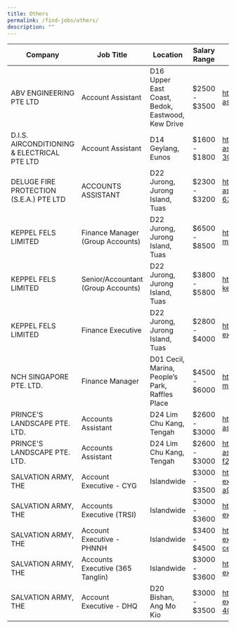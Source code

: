 ```yaml
---
title: Others
permalink: /find-jobs/others/
description: ""
---
```

|Company|Job Title|Location|Salary Range|Link|
|--------|--------|--------|--------|--------|
|ABV ENGINEERING PTE LTD|Account Assistant|D16 Upper East Coast, Bedok, Eastwood, Kew Drive|$2500 - $3500|https://www.mycareersfuture.gov.sg/job/accounting/account-assistant-abv-engineering-508d5bd6cc6a8b0b1542da8c5a0a4721|
|D.I.S. AIRCONDITIONING & ELECTRICAL PTE LTD|Account Assistant|D14 Geylang, Eunos|$1600 - $1800|https://www.mycareersfuture.gov.sg/job/accounting/account-assistant-dis-airconditioning-electrical-301c0c0534368c7ba29bda3ac9d97109|
|DELUGE FIRE PROTECTION (S.E.A.) PTE LTD|ACCOUNTS ASSISTANT|D22 Jurong, Jurong Island, Tuas|$2300 - $3200|https://www.mycareersfuture.gov.sg/job/accounting/accounts-assistant-deluge-fire-protection-631c205fa5ba5488e9b1198c7d02de5d|
|KEPPEL FELS LIMITED|Finance Manager (Group Accounts)|D22 Jurong, Jurong Island, Tuas|$6500 - $8500|https://www.mycareersfuture.gov.sg/job/accounting/finance-manager-keppel-fels-6b252637636f3ccaf12279c2e65fd668|
|KEPPEL FELS LIMITED|Senior/Accountant (Group Accounts)|D22 Jurong, Jurong Island, Tuas|$3800 - $5800|https://www.mycareersfuture.gov.sg/job/accounting/senioraccountant-keppel-fels-684eaa5efaae87f3019c031cd9d49805|
|KEPPEL FELS LIMITED|Finance Executive|D22 Jurong, Jurong Island, Tuas|$2800 - $4000|https://www.mycareersfuture.gov.sg/job/accounting/finance-executive-keppel-fels-d01a0978242338ef23e4af57e1b9a636|
|NCH SINGAPORE PTE. LTD.|Finance Manager|D01 Cecil, Marina, People’s Park, Raffles Place|$4500 - $6000|https://www.mycareersfuture.gov.sg/job/accounting/finance-manager-nch-singapore-470cba82fe454c1bd28331e421b41ee3|
|PRINCE'S LANDSCAPE PTE. LTD.|Accounts Assistant |D24 Lim Chu Kang, Tengah|$2600 - $3000|https://www.mycareersfuture.gov.sg/job/accounting/accounts-assistant-princes-landscape-aaf2df40f29fa21958b97c21186fd46c|
|PRINCE'S LANDSCAPE PTE. LTD.|Accounts Assistant |D24 Lim Chu Kang, Tengah|$2600 - $3000|https://www.mycareersfuture.gov.sg/job/accounting/accounts-assistant-princes-landscape-f21173f3907540011cc42b42bd6f9a7b|
|SALVATION ARMY, THE|Account Executive - CYG|Islandwide|$3000 - $3500|https://www.mycareersfuture.gov.sg/job/accounting/account-executive-cyg-salvation-army-a919cbb3ac17b749f31c63083123999b|
|SALVATION ARMY, THE|Accounts Executive (TRSI)|Islandwide|$3000 - $3600|https://www.mycareersfuture.gov.sg/job/accounting/accounts-executive-salvation-army-99f10657d6a6688ca9c15ab035f72d1a|
|SALVATION ARMY, THE|Account Executive - PHNNH|Islandwide|$3400 - $4500|https://www.mycareersfuture.gov.sg/job/accounting/account-executive-phnnh-salvation-army-cefaba1109abe4ced1fd26aa4cc16c38|
|SALVATION ARMY, THE|Accounts Executive (365 Tanglin)|Islandwide|$3000 - $3600|https://www.mycareersfuture.gov.sg/job/accounting/accounts-executive-salvation-army-97ccbcf815dc757675a03e76795d42c6|
|SALVATION ARMY, THE|Account Executive - DHQ|D20 Bishan, Ang Mo Kio|$3000 - $3500|https://www.mycareersfuture.gov.sg/job/accounting/account-executive-dhq-salvation-army-408c9ca13e8cee3bfaa3ce684f621424|
